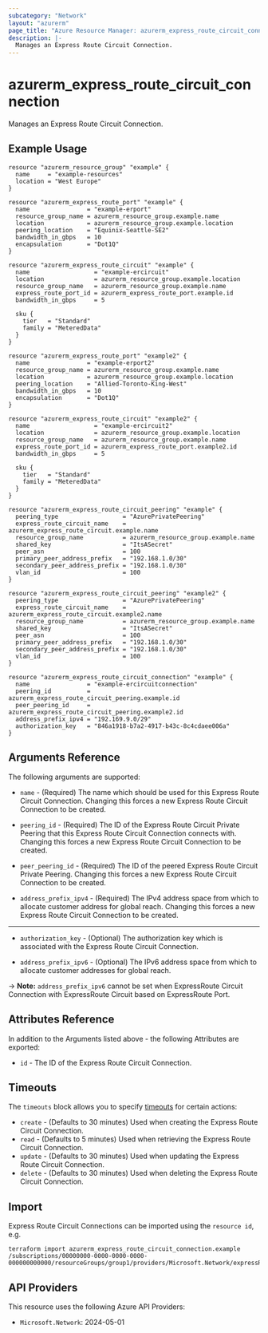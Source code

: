 ```yaml
---
subcategory: "Network"
layout: "azurerm"
page_title: "Azure Resource Manager: azurerm_express_route_circuit_connection"
description: |-
  Manages an Express Route Circuit Connection.
---
```


# azurerm_express_route_circuit_connection

Manages an Express Route Circuit Connection.

## Example Usage

```hcl
resource "azurerm_resource_group" "example" {
  name     = "example-resources"
  location = "West Europe"
}

resource "azurerm_express_route_port" "example" {
  name                = "example-erport"
  resource_group_name = azurerm_resource_group.example.name
  location            = azurerm_resource_group.example.location
  peering_location    = "Equinix-Seattle-SE2"
  bandwidth_in_gbps   = 10
  encapsulation       = "Dot1Q"
}

resource "azurerm_express_route_circuit" "example" {
  name                  = "example-ercircuit"
  location              = azurerm_resource_group.example.location
  resource_group_name   = azurerm_resource_group.example.name
  express_route_port_id = azurerm_express_route_port.example.id
  bandwidth_in_gbps     = 5

  sku {
    tier   = "Standard"
    family = "MeteredData"
  }
}

resource "azurerm_express_route_port" "example2" {
  name                = "example-erport2"
  resource_group_name = azurerm_resource_group.example.name
  location            = azurerm_resource_group.example.location
  peering_location    = "Allied-Toronto-King-West"
  bandwidth_in_gbps   = 10
  encapsulation       = "Dot1Q"
}

resource "azurerm_express_route_circuit" "example2" {
  name                  = "example-ercircuit2"
  location              = azurerm_resource_group.example.location
  resource_group_name   = azurerm_resource_group.example.name
  express_route_port_id = azurerm_express_route_port.example2.id
  bandwidth_in_gbps     = 5

  sku {
    tier   = "Standard"
    family = "MeteredData"
  }
}

resource "azurerm_express_route_circuit_peering" "example" {
  peering_type                  = "AzurePrivatePeering"
  express_route_circuit_name    = azurerm_express_route_circuit.example.name
  resource_group_name           = azurerm_resource_group.example.name
  shared_key                    = "ItsASecret"
  peer_asn                      = 100
  primary_peer_address_prefix   = "192.168.1.0/30"
  secondary_peer_address_prefix = "192.168.1.0/30"
  vlan_id                       = 100
}

resource "azurerm_express_route_circuit_peering" "example2" {
  peering_type                  = "AzurePrivatePeering"
  express_route_circuit_name    = azurerm_express_route_circuit.example2.name
  resource_group_name           = azurerm_resource_group.example.name
  shared_key                    = "ItsASecret"
  peer_asn                      = 100
  primary_peer_address_prefix   = "192.168.1.0/30"
  secondary_peer_address_prefix = "192.168.1.0/30"
  vlan_id                       = 100
}

resource "azurerm_express_route_circuit_connection" "example" {
  name                = "example-ercircuitconnection"
  peering_id          = azurerm_express_route_circuit_peering.example.id
  peer_peering_id     = azurerm_express_route_circuit_peering.example2.id
  address_prefix_ipv4 = "192.169.9.0/29"
  authorization_key   = "846a1918-b7a2-4917-b43c-8c4cdaee006a"
}
```

## Arguments Reference

The following arguments are supported:

* `name` - (Required) The name which should be used for this Express Route Circuit Connection. Changing this forces a new Express Route Circuit Connection to be created.

* `peering_id` - (Required) The ID of the Express Route Circuit Private Peering that this Express Route Circuit Connection connects with. Changing this forces a new Express Route Circuit Connection to be created.
  
* `peer_peering_id` - (Required) The ID of the peered Express Route Circuit Private Peering. Changing this forces a new Express Route Circuit Connection to be created.

* `address_prefix_ipv4` - (Required) The IPv4 address space from which to allocate customer address for global reach. Changing this forces a new Express Route Circuit Connection to be created.

---

* `authorization_key` - (Optional) The authorization key which is associated with the Express Route Circuit Connection.

* `address_prefix_ipv6` - (Optional) The IPv6 address space from which to allocate customer addresses for global reach.

-> **Note:** `address_prefix_ipv6` cannot be set when ExpressRoute Circuit Connection with ExpressRoute Circuit based on ExpressRoute Port.

## Attributes Reference

In addition to the Arguments listed above - the following Attributes are exported:

* `id` - The ID of the Express Route Circuit Connection.

## Timeouts

The `timeouts` block allows you to specify [timeouts](https://www.terraform.io/language/resources/syntax#operation-timeouts) for certain actions:

* `create` - (Defaults to 30 minutes) Used when creating the Express Route Circuit Connection.
* `read` - (Defaults to 5 minutes) Used when retrieving the Express Route Circuit Connection.
* `update` - (Defaults to 30 minutes) Used when updating the Express Route Circuit Connection.
* `delete` - (Defaults to 30 minutes) Used when deleting the Express Route Circuit Connection.

## Import

Express Route Circuit Connections can be imported using the `resource id`, e.g.

```shell
terraform import azurerm_express_route_circuit_connection.example /subscriptions/00000000-0000-0000-0000-000000000000/resourceGroups/group1/providers/Microsoft.Network/expressRouteCircuits/circuit1/peerings/peering1/connections/connection1
```

## API Providers
<!-- This section is generated, changes will be overwritten -->
This resource uses the following Azure API Providers:

* `Microsoft.Network`: 2024-05-01
